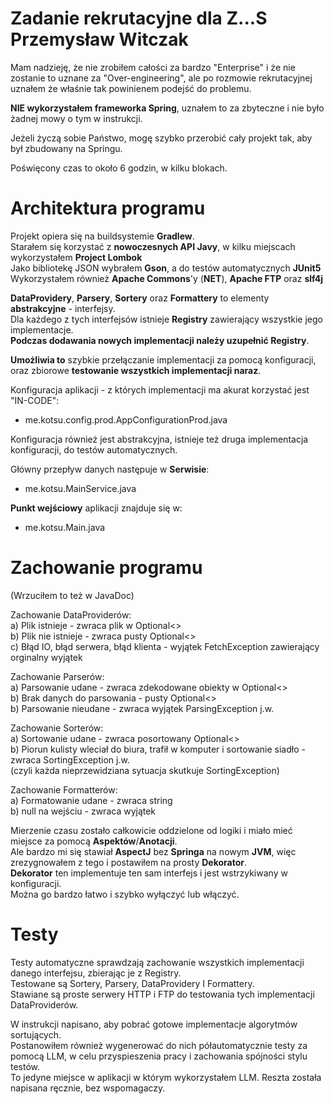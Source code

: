 # Zadanie rekrutacyjne dla Z...S Przemysław Witczak

Mam nadzieję, że nie zrobiłem całości za bardzo "Enterprise" i że nie zostanie to uznane za "Over-engineering", ale po rozmowie rekrutacyjnej uznałem że właśnie tak powinienem podejść do problemu.

**NIE wykorzystałem frameworka Spring**, uznałem to za zbyteczne i nie było żadnej mowy o tym w instrukcji.

Jeżeli życzą sobie Państwo, mogę szybko przerobić cały projekt tak, aby był zbudowany na Springu.

Poświęcony czas to około 6 godzin, w kilku blokach.

# Architektura programu

Projekt opiera się na buildsystemie **Gradlew**.  
Starałem się korzystać z **nowoczesnych API Javy**, w kilku miejscach wykorzystałem **Project Lombok**  
Jako bibliotekę JSON wybrałem **Gson**, a do testów automatycznych **JUnit5**  
Wykorzystałem również **Apache Commons**'y (**NET**), **Apache FTP** oraz **slf4j**

**DataProvidery**, **Parsery**, **Sortery** oraz **Formattery** to elementy **abstrakcyjne** - interfejsy.  
Dla każdego z tych interfejsów istnieje **Registry** zawierający wszystkie jego implementacje.  
**Podczas dodawania nowych implementacji należy uzupełnić Registry**.  

**Umożliwia to** szybkie przełączanie implementacji za pomocą konfiguracji, oraz zbiorowe **testowanie wszystkich implementacji naraz**.

Konfiguracja aplikacji - z których implementacji ma akurat korzystać jest "IN-CODE":
* me.kotsu.config.prod.AppConfigurationProd.java
	
Konfiguracja również jest abstrakcyjna, istnieje też druga implementacja konfiguracji, do testów automatycznych.  


Główny przepływ danych następuje w **Serwisie**:
* me.kotsu.MainService.java

**Punkt wejściowy** aplikacji znajduje się w:
* me.kotsu.Main.java

# Zachowanie programu
(Wrzuciłem to też w JavaDoc)

Zachowanie DataProviderów:  
a) Plik istnieje - zwraca plik w Optional<>  
b) Plik nie istnieje - zwraca pusty Optional<>  
c) Błąd IO, błąd serwera, błąd klienta - wyjątek FetchException zawierający orginalny wyjątek  

Zachowanie Parserów:  
a) Parsowanie udane - zwraca zdekodowane obiekty w Optional<>  
b) Brak danych do parsowania - pusty Optional<>  
b) Parsowanie nieudane - zwraca wyjątek ParsingException j.w.  

Zachowanie Sorterów:  
a) Sortowanie udane - zwraca posortowany Optional<>  
b) Piorun kulisty wleciał do biura, trafił w komputer i sortowanie siadło - zwraca SortingException j.w.  
(czyli każda nieprzewidziana sytuacja skutkuje SortingException)

Zachowanie Formatterów:  
a) Formatowanie udane - zwraca string  
b) null na wejściu - zwraca wyjątek

Mierzenie czasu zostało całkowicie oddzielone od logiki i miało mieć miejsce za pomocą **Aspektów**/**Anotacji**.  
Ale bardzo mi się stawiał **AspectJ** bez **Springa** na nowym **JVM**, więc zrezygnowałem z tego i postawiłem na prosty **Dekorator**.  
**Dekorator** ten implementuje ten sam interfejs i jest wstrzykiwany w konfiguracji.  
Można go bardzo łatwo i szybko wyłączyć lub włączyć.

# Testy

Testy automatyczne sprawdzają zachowanie wszystkich implementacji danego interfejsu, zbierając je z Registry.  
Testowane są Sortery, Parsery,  DataProvidery I Formattery.  
Stawiane są proste serwery HTTP i FTP do testowania tych implementacji DataProviderów.

W instrukcji napisano, aby pobrać gotowe implementacje algorytmów sortujących.  
Postanowiłem również wygenerować do nich półautomatycznie testy za pomocą LLM, w celu przyspieszenia pracy i zachowania spójności stylu testów.  
To jedyne miejsce w aplikacji w którym wykorzystałem LLM. Reszta została napisana ręcznie, bez wspomagaczy.
